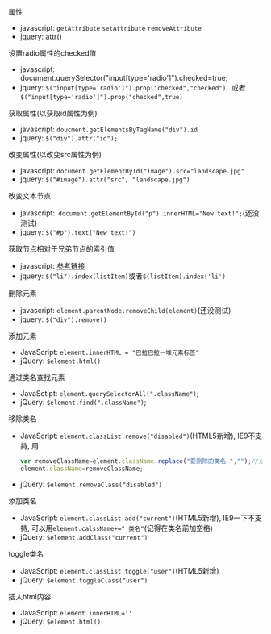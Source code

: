 属性

- javascript: `getAttribute` `setAttribute` `removeAttribute`
- jquery: attr()


设置radio属性的checked值

- javascript: document.querySelector("input[type='radio']").checked=true;
- jquery: `$("input[type='radio']").prop("checked","checked") ` 或者`$("input[type='radio']").prop("checked",true)`


获取属性(以获取id属性为例)

- javascript: `doucment.getElementsByTagName("div").id`
- jquery: `$("div").attr("id");`


改变属性(以改变src属性为例)

- javascript: `document.getElementById("image").src="landscape.jpg"`
- jquery: `$("#image").attr("src", "landscape.jpg")`


改变文本节点

- javascript:` document.getElementById("p").innerHTML="New text!";`(还没测试)
- jquery: `$("#p").text("New text!")`


获取节点相对于兄弟节点的索引值

- javascript: [参考链接](http://segmentfault.com/q/1010000002983934)
- jquery: `$("li").index(listItem)`或者`$(listItem).index('li')`


删除元素

- javascript: `element.parentNode.removeChild(element)`(还没测试)
- jquery: `$("div").remove()`

添加元素

- JavaScript: `element.innerHTML = "巴拉巴拉一堆元素标签"`
- jQuery: `$element.html()`

通过类名查找元素

- JavaSctipt: `element.querySelectorAll(".className")`;
- jQuery: `$element.find(".className")`;

移除类名

- JavaScript: `element.classList.remove("disabled")`(HTML5新增), IE9不支持, 用
  ```javascript
  var removeClassName=element.className.replace("要删除的类名 ","");//注意在"要删除的类名"后加空格
  element.className=removeClassName;
  ```

- jQuery: `$element.removeClass("disabled")`

添加类名

- JavaScript: `element.classList.add("current")`(HTML5新增), IE9一下不支持, 可以用`element.calssName+=" 类名"`(记得在类名前加空格)
- jQuery: `$element.addClass("current")`

toggle类名

- JavaScript: `element.classList.toggle("user")`(HTML5新增)
- jQuery: `$element.toggleClass("user")`

插入html内容

- JavaScript: `element.innerHTML=''`
- jQuery: `$element.html()`